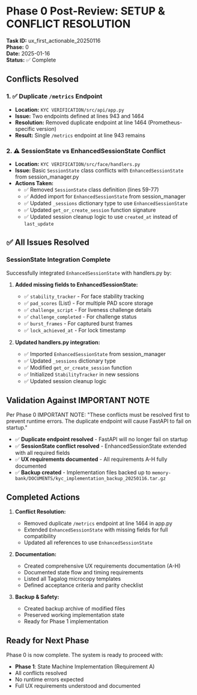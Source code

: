 # Phase 0 Post-Review: SETUP & CONFLICT RESOLUTION
**Task ID:** ux_first_actionable_20250116  
**Phase:** 0  
**Date:** 2025-01-16  
**Status:** ✅ Complete

## Conflicts Resolved

### 1. ✅ Duplicate `/metrics` Endpoint
- **Location:** `KYC VERIFICATION/src/api/app.py`
- **Issue:** Two endpoints defined at lines 943 and 1464
- **Resolution:** Removed duplicate endpoint at line 1464 (Prometheus-specific version)
- **Result:** Single `/metrics` endpoint at line 943 remains

### 2. ⚠️ SessionState vs EnhancedSessionState Conflict
- **Location:** `KYC VERIFICATION/src/face/handlers.py`
- **Issue:** Basic `SessionState` class conflicts with `EnhancedSessionState` from session_manager.py
- **Actions Taken:**
  - ✅ Removed `SessionState` class definition (lines 59-77)
  - ✅ Added import for `EnhancedSessionState` from session_manager
  - ✅ Updated `_sessions` dictionary type to use `EnhancedSessionState`
  - ✅ Updated `get_or_create_session` function signature
  - ✅ Updated session cleanup logic to use `created_at` instead of `last_update`

## ✅ All Issues Resolved

### SessionState Integration Complete
Successfully integrated `EnhancedSessionState` with handlers.py by:

1. **Added missing fields to EnhancedSessionState:**
   - ✅ `stability_tracker` - For face stability tracking
   - ✅ `pad_scores` (List) - For multiple PAD score storage
   - ✅ `challenge_script` - For liveness challenge details
   - ✅ `challenge_completed` - For challenge status
   - ✅ `burst_frames` - For captured burst frames
   - ✅ `lock_achieved_at` - For lock timestamp

2. **Updated handlers.py integration:**
   - ✅ Imported `EnhancedSessionState` from session_manager
   - ✅ Updated `_sessions` dictionary type
   - ✅ Modified `get_or_create_session` function
   - ✅ Initialized `StabilityTracker` in new sessions
   - ✅ Updated session cleanup logic

## Validation Against IMPORTANT NOTE

Per Phase 0 IMPORTANT NOTE: "These conflicts must be resolved first to prevent runtime errors. The duplicate endpoint will cause FastAPI to fail on startup."

- ✅ **Duplicate endpoint resolved** - FastAPI will no longer fail on startup
- ✅ **SessionState conflict resolved** - EnhancedSessionState extended with all required fields
- ✅ **UX requirements documented** - All requirements A-H fully documented
- ✅ **Backup created** - Implementation files backed up to `memory-bank/DOCUMENTS/kyc_implementation_backup_20250116.tar.gz`

## Completed Actions

1. **Conflict Resolution:**
   - Removed duplicate `/metrics` endpoint at line 1464 in app.py
   - Extended `EnhancedSessionState` with missing fields for full compatibility
   - Updated all references to use `EnhancedSessionState`

2. **Documentation:**
   - Created comprehensive UX requirements documentation (A-H)
   - Documented state flow and timing requirements
   - Listed all Tagalog microcopy templates
   - Defined acceptance criteria and parity checklist

3. **Backup & Safety:**
   - Created backup archive of modified files
   - Preserved working implementation state
   - Ready for Phase 1 implementation

## Ready for Next Phase

Phase 0 is now complete. The system is ready to proceed with:
- **Phase 1**: State Machine Implementation (Requirement A)
- All conflicts resolved
- No runtime errors expected
- Full UX requirements understood and documented